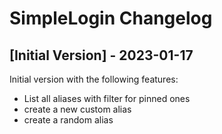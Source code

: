 # SimpleLogin Changelog

## [Initial Version] - 2023-01-17
Initial version with the following features:

- List all aliases with filter for pinned ones
- create a new custom alias
- create a random alias
